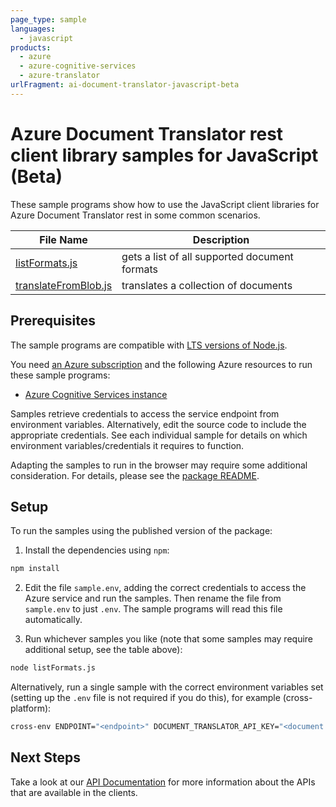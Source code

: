 ```yaml
---
page_type: sample
languages:
  - javascript
products:
  - azure
  - azure-cognitive-services
  - azure-translator
urlFragment: ai-document-translator-javascript-beta
---
```


# Azure Document Translator rest client library samples for JavaScript (Beta)

These sample programs show how to use the JavaScript client libraries for Azure Document Translator rest in some common scenarios.

| **File Name**                             | **Description**                               |
| ----------------------------------------- | --------------------------------------------- |
| [listFormats.js][listformats]             | gets a list of all supported document formats |
| [translateFromBlob.js][translatefromblob] | translates a collection of documents          |

## Prerequisites

The sample programs are compatible with [LTS versions of Node.js](https://github.com/nodejs/release#release-schedule).

You need [an Azure subscription][freesub] and the following Azure resources to run these sample programs:

- [Azure Cognitive Services instance][createinstance_azurecognitiveservicesinstance]

Samples retrieve credentials to access the service endpoint from environment variables. Alternatively, edit the source code to include the appropriate credentials. See each individual sample for details on which environment variables/credentials it requires to function.

Adapting the samples to run in the browser may require some additional consideration. For details, please see the [package README][package].

## Setup

To run the samples using the published version of the package:

1. Install the dependencies using `npm`:

```bash
npm install
```

2. Edit the file `sample.env`, adding the correct credentials to access the Azure service and run the samples. Then rename the file from `sample.env` to just `.env`. The sample programs will read this file automatically.

3. Run whichever samples you like (note that some samples may require additional setup, see the table above):

```bash
node listFormats.js
```

Alternatively, run a single sample with the correct environment variables set (setting up the `.env` file is not required if you do this), for example (cross-platform):

```bash
cross-env ENDPOINT="<endpoint>" DOCUMENT_TRANSLATOR_API_KEY="<document translator api key>" node listFormats.js
```

## Next Steps

Take a look at our [API Documentation][apiref] for more information about the APIs that are available in the clients.

[listformats]: https://github.com/Azure/azure-sdk-for-js/blob/main/sdk/documenttranslator/ai-document-translator-rest/samples/v1-beta/javascript/listFormats.js
[translatefromblob]: https://github.com/Azure/azure-sdk-for-js/blob/main/sdk/documenttranslator/ai-document-translator-rest/samples/v1-beta/javascript/translateFromBlob.js
[apiref]: https://learn.microsoft.com/javascript/api/@azure-rest/ai-document-translator?view=azure-node-preview
[freesub]: https://azure.microsoft.com/free/
[createinstance_azurecognitiveservicesinstance]: https://learn.microsoft.com/azure/cognitive-services/cognitive-services-apis-create-account
[package]: https://github.com/Azure/azure-sdk-for-js/tree/main/sdk/documenttranslator/ai-document-translator-rest/README.md

